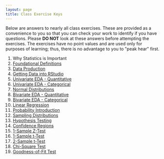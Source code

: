 ```yaml
---
layout: page
title: Class Exercise Keys
---
```


<div class="alert alert-danger">
  Below are answers to nearly all class exercises. These are provided as a convenience to you so that you can check your work to identify if you have questions. Please <strong>DO NOT</strong> look at these answers before attempting the exercises. The exercises have no point values and are used only for purposes of learning; thus, there is no advantage to you to "peak hear" first.
</div>

1. Why Statistics is Important
1. [Foundational Definitions](../modules/Foundational_Definitions/CE_Keys)
1. [Data Production](../modules/Data_Production/CE_Keys.html)
1. [Getting Data into RStudio](../modules/Getting_Data_Into_R/CE_Keys.html)
1. [Univariate EDA - Quantitative](../modules/UnivEDA_Quantitative/CE_Keys.html)
1. [Univariate EDA - Categorical](../modules/UnivEDA_Categorical/CE_Keys.html)
1. [Normal Distributions](../modules/Normal_Distributions/CE_Keys.html)
1. [Bivariate EDA - Quantitative](../modules/BivEDA_Quantitative/CE_Keys.html)
1. [Bivariate EDA - Categorical](../modules/BivEDA_Categorical/CE_Keys.html)
1. [Linear Regression](../modules/Linear_Regression/CE_Keys.html)
1. [Probability Introduction](../modules/Probability/CE_Keys.html)
1. [Sampling Distributions](../modules/Sampling_Distributions/CE_Keys.html)
1. [Hypothesis Testing](../modules/Hypothesis_Testing/CE_Keys.html)
1. [Confidence Regions](../modules/Confidence_Regions/CE_Keys.html)
1. [1-Sample Z-Test](../modules/1_Sample_Z/CE_Keys.html)
1. [1-Sample t-Test](../modules/1_Sample_t/CE_Keys.html)
1. [2-Sample t-Test](../modules/2_Sample_t/CE_Keys.html)
1. [Chi-Square Test](../modules/Chi_Square/CE_Keys.html)
1. [Goodness-of-Fit Test](../modules/Goodness_of_Fit/CE_Keys.html)

